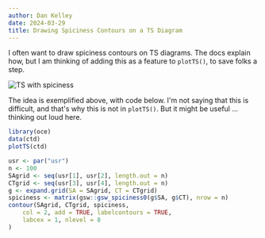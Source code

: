 ```yaml
---
author: Dan Kelley
date: 2024-03-29
title: Drawing Spiciness Contours on a TS Diagram
---
```


I often want to draw spiciness contours on TS diagrams. The docs explain how,
but I am thinking of adding this as a feature to `plotTS()`, to save folks a
step.

![TS with spiciness](/dek_blog/docs/assets/images/2024-03-29-spiciness-contour.png) 

The idea is exemplified above, with code below.  I'm not saying that this is
difficult, and that's why this is not in `plotTS()`.  But it might be useful
... thinking out loud here.

```R
library(oce)
data(ctd)
plotTS(ctd)

usr <- par("usr")
n <- 100
SAgrid <- seq(usr[1], usr[2], length.out = n)
CTgrid <- seq(usr[3], usr[4], length.out = n)
g <- expand.grid(SA = SAgrid, CT = CTgrid)
spiciness <- matrix(gsw::gsw_spiciness0(g$SA, g$CT), nrow = n)
contour(SAgrid, CTgrid, spiciness,
    col = 2, add = TRUE, labelcontours = TRUE,
    labcex = 1, nlevel = 8
)
```
